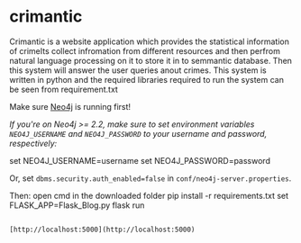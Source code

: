 # crimantic
Crimantic is a website application which provides the statistical information of crimeIts collect infromation from different resources and then perfrom natural language processing on it to store it in to semmantic database. Then this system will answer the user queries anout crimes.
This system is written in python and the required libraries required to run the system can be seen from requirement.txt


Make sure [Neo4j](http://neo4j.com/download/other-releases/) is running first!

*If you're on Neo4j >= 2.2, make sure to set environment variables `NEO4J_USERNAME` and `NEO4J_PASSWORD`
to your username and password, respectively:*

set NEO4J_USERNAME=username
set NEO4J_PASSWORD=password


Or, set `dbms.security.auth_enabled=false` in `conf/neo4j-server.properties`.

Then:
open cmd in the downloaded folder
pip install -r requirements.txt
set FLASK_APP=Flask_Blog.py
flask run
```

[http://localhost:5000](http://localhost:5000)
